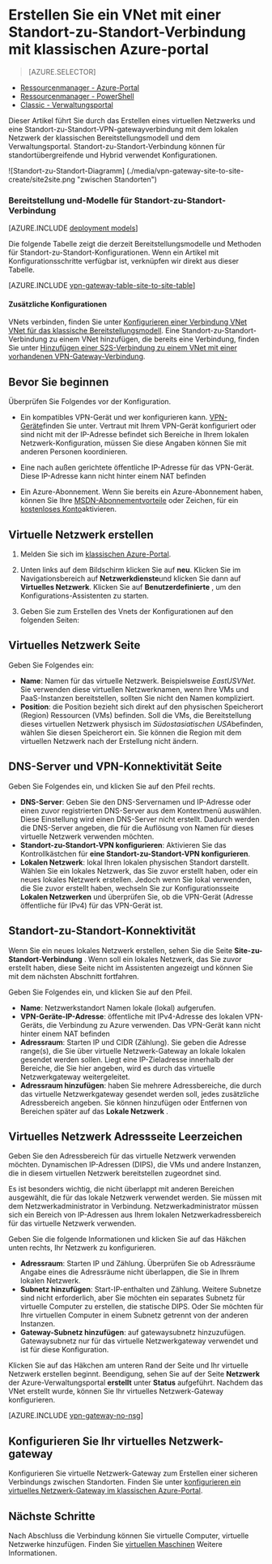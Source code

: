 <properties
   pageTitle="Erstellen Sie ein virtuelles Netzwerk mit einer Standort-zu-Standort-VPN-Gateway Verbindung mit klassischen Azure-Portal | Microsoft Azure"
   description="Erstellen Sie ein VNet mit einer Verbindung S2S VPN-Gateway für standortübergreifende und hybridkonfigurationen mit dem klassischen Bereitstellungsmodell."
   services="vpn-gateway"
   documentationCenter=""
   authors="cherylmc"
   manager="carmonm"
   editor=""
   tags="azure-service-management"/>

<tags
   ms.service="vpn-gateway"
   ms.devlang="na"
   ms.topic="hero-article"
   ms.tgt_pltfrm="na"
   ms.workload="infrastructure-services"
   ms.date="10/14/2016"
   ms.author="cherylmc"/>

# <a name="create-a-vnet-with-a-site-to-site-connection-using-the-azure-classic-portal"></a>Erstellen Sie ein VNet mit einer Standort-zu-Standort-Verbindung mit klassischen Azure-portal

> [AZURE.SELECTOR]
- [Ressourcenmanager - Azure-Portal](vpn-gateway-howto-site-to-site-resource-manager-portal.md)
- [Ressourcenmanager - PowerShell](vpn-gateway-create-site-to-site-rm-powershell.md)
- [Classic - Verwaltungsportal](vpn-gateway-site-to-site-create.md)

Dieser Artikel führt Sie durch das Erstellen eines virtuellen Netzwerks und eine Standort-zu-Standort-VPN-gatewayverbindung mit dem lokalen Netzwerk der klassischen Bereitstellungsmodell und dem Verwaltungsportal. Standort-zu-Standort-Verbindung können für standortübergreifende und Hybrid verwendet Konfigurationen.

![Standort-zu-Standort-Diagramm] (./media/vpn-gateway-site-to-site-create/site2site.png "zwischen Standorten")


### <a name="deployment-models-and-methods-for-site-to-site-connections"></a>Bereitstellung und-Modelle für Standort-zu-Standort-Verbindung

[AZURE.INCLUDE [deployment models](../../includes/vpn-gateway-deployment-models-include.md)] 

Die folgende Tabelle zeigt die derzeit Bereitstellungsmodelle und Methoden für Standort-zu-Standort-Konfigurationen. Wenn ein Artikel mit Konfigurationsschritte verfügbar ist, verknüpfen wir direkt aus dieser Tabelle.

[AZURE.INCLUDE [vpn-gateway-table-site-to-site-table](../../includes/vpn-gateway-table-site-to-site-include.md)]

#### <a name="additional-configurations"></a>Zusätzliche Konfigurationen 

VNets verbinden, finden Sie unter [Konfigurieren einer Verbindung VNet VNet für das klassische Bereitstellungsmodell](virtual-networks-configure-vnet-to-vnet-connection.md). Eine Standort-zu-Standort-Verbindung zu einem VNet hinzufügen, die bereits eine Verbindung, finden Sie unter [Hinzufügen einer S2S-Verbindung zu einem VNet mit einer vorhandenen VPN-Gateway-Verbindung](vpn-gateway-multi-site.md).
 
## <a name="before-you-begin"></a>Bevor Sie beginnen

Überprüfen Sie Folgendes vor der Konfiguration.

- Ein kompatibles VPN-Gerät und wer konfigurieren kann. [VPN-Geräte](vpn-gateway-about-vpn-devices.md)finden Sie unter. Vertraut mit Ihrem VPN-Gerät konfiguriert oder sind nicht mit der IP-Adresse befindet sich Bereiche in Ihrem lokalen Netzwerk-Konfiguration, müssen Sie diese Angaben können Sie mit anderen Personen koordinieren.

- Eine nach außen gerichtete öffentliche IP-Adresse für das VPN-Gerät. Diese IP-Adresse kann nicht hinter einem NAT befinden

- Ein Azure-Abonnement. Wenn Sie bereits ein Azure-Abonnement haben, können Sie Ihre [MSDN-Abonnementvorteile](https://azure.microsoft.com/pricing/member-offers/msdn-benefits-details/) oder Zeichen, für ein [kostenloses Konto](https://azure.microsoft.com/pricing/free-trial/)aktivieren.


## <a name="CreateVNet"></a>Virtuelle Netzwerk erstellen

1. Melden Sie sich im [klassischen Azure-Portal](https://manage.windowsazure.com/).

2. Unten links auf dem Bildschirm klicken Sie auf **neu**. Klicken Sie im Navigationsbereich auf **Netzwerkdienste**und klicken Sie dann auf **Virtuelles Netzwerk**. Klicken Sie auf **Benutzerdefinierte** , um den Konfigurations-Assistenten zu starten.

3. Geben Sie zum Erstellen des Vnets der Konfigurationen auf den folgenden Seiten:

## <a name="Details"></a>Virtuelles Netzwerk Seite

Geben Sie Folgendes ein:

- **Name**: Namen für das virtuelle Netzwerk. Beispielsweise *EastUSVNet*. Sie verwenden diese virtuellen Netzwerknamen, wenn Ihre VMs und PaaS-Instanzen bereitstellen, sollten Sie nicht den Namen kompliziert.
- **Position**: die Position bezieht sich direkt auf den physischen Speicherort (Region) Ressourcen (VMs) befinden. Soll die VMs, die Bereitstellung dieses virtuellen Netzwerk physisch im *Südostasiatischen USA*befinden, wählen Sie diesen Speicherort ein. Sie können die Region mit dem virtuellen Netzwerk nach der Erstellung nicht ändern.

## <a name="DNS"></a>DNS-Server und VPN-Konnektivität Seite

Geben Sie Folgendes ein, und klicken Sie auf den Pfeil rechts.

- **DNS-Server**: Geben Sie den DNS-Servernamen und IP-Adresse oder einen zuvor registrierten DNS-Server aus dem Kontextmenü auswählen. Diese Einstellung wird einen DNS-Server nicht erstellt. Dadurch werden die DNS-Server angeben, die für die Auflösung von Namen für dieses virtuelle Netzwerk verwenden möchten.
- **Standort-zu-Standort-VPN konfigurieren**: Aktivieren Sie das Kontrollkästchen für **eine Standort-zu-Standort-VPN konfigurieren**.
- **Lokalen Netzwerk**: lokal Ihren lokalen physischen Standort darstellt. Wählen Sie ein lokales Netzwerk, das Sie zuvor erstellt haben, oder ein neues lokales Netzwerk erstellen. Jedoch wenn Sie lokal verwenden, die Sie zuvor erstellt haben, wechseln Sie zur Konfigurationsseite **Lokalen Netzwerken** und überprüfen Sie, ob die VPN-Gerät (Adresse öffentliche für IPv4) für das VPN-Gerät ist.

## <a name="Connectivity"></a>Standort-zu-Standort-Konnektivität

Wenn Sie ein neues lokales Netzwerk erstellen, sehen Sie die Seite **Site-zu-Standort-Verbindung** . Wenn soll ein lokales Netzwerk, das Sie zuvor erstellt haben, diese Seite nicht im Assistenten angezeigt und können Sie mit dem nächsten Abschnitt fortfahren.

Geben Sie Folgendes ein, und klicken Sie auf den Pfeil.

-   **Name**: Netzwerkstandort Namen lokale (lokal) aufgerufen.
-   **VPN-Geräte-IP-Adresse**: öffentliche mit IPv4-Adresse des lokalen VPN-Geräts, die Verbindung zu Azure verwenden. Das VPN-Gerät kann nicht hinter einem NAT befinden
-   **Adressraum**: Starten IP und CIDR (Zählung). Sie geben die Adresse range(s), die Sie über virtuelle Netzwerk-Gateway an lokale lokalen gesendet werden sollen. Liegt eine IP-Zieladresse innerhalb der Bereiche, die Sie hier angeben, wird es durch das virtuelle Netzwerkgateway weitergeleitet.
-   **Adressraum hinzufügen**: haben Sie mehrere Adressbereiche, die durch das virtuelle Netzwerkgateway gesendet werden soll, jedes zusätzliche Adressbereich angeben. Sie können hinzufügen oder Entfernen von Bereichen später auf das **Lokale Netzwerk** .

## <a name="Address"></a>Virtuelles Netzwerk Adressseite Leerzeichen

Geben Sie den Adressbereich für das virtuelle Netzwerk verwenden möchten. Dynamischen IP-Adressen (DIPS), die VMs und andere Instanzen, die in diesem virtuellen Netzwerk bereitstellen zugeordnet sind.

Es ist besonders wichtig, die nicht überlappt mit anderen Bereichen ausgewählt, die für das lokale Netzwerk verwendet werden. Sie müssen mit dem Netzwerkadministrator in Verbindung. Netzwerkadministrator müssen sich ein Bereich von IP-Adressen aus Ihrem lokalen Netzwerkadressbereich für das virtuelle Netzwerk verwenden.

Geben Sie die folgende Informationen und klicken Sie auf das Häkchen unten rechts, Ihr Netzwerk zu konfigurieren.

- **Adressraum**: Starten IP und Zählung. Überprüfen Sie ob Adressräume Angabe eines die Adressräume nicht überlappen, die Sie in Ihrem lokalen Netzwerk.
- **Subnetz hinzufügen**: Start-IP-enthalten und Zählung. Weitere Subnetze sind nicht erforderlich, aber Sie möchten ein separates Subnetz für virtuelle Computer zu erstellen, die statische DIPS. Oder Sie möchten für Ihre virtuellen Computer in einem Subnetz getrennt von der anderen Instanzen.
- **Gateway-Subnetz hinzufügen**: auf gatewaysubnetz hinzuzufügen. Gatewaysubnetz nur für das virtuelle Netzwerkgateway verwendet und ist für diese Konfiguration.

Klicken Sie auf das Häkchen am unteren Rand der Seite und Ihr virtuelle Netzwerk erstellen beginnt. Beendigung, sehen Sie auf der Seite **Netzwerk** der Azure-Verwaltungsportal **erstellt** unter **Status** aufgeführt. Nachdem das VNet erstellt wurde, können Sie Ihr virtuelles Netzwerk-Gateway konfigurieren.

[AZURE.INCLUDE [vpn-gateway-no-nsg](../../includes/vpn-gateway-no-nsg-include.md)] 

## <a name="VNetGateway"></a>Konfigurieren Sie Ihr virtuelles Netzwerk-gateway

Konfigurieren Sie virtuelle Netzwerk-Gateway zum Erstellen einer sicheren Verbindungs zwischen Standorten. Finden Sie unter [konfigurieren ein virtuelles Netzwerk-Gateway im klassischen Azure-Portal](vpn-gateway-configure-vpn-gateway-mp.md).

## <a name="next-steps"></a>Nächste Schritte

Nach Abschluss die Verbindung können Sie virtuelle Computer, virtuelle Netzwerke hinzufügen. Finden Sie [virtuellen Maschinen](https://azure.microsoft.com/documentation/services/virtual-machines/) Weitere Informationen.
